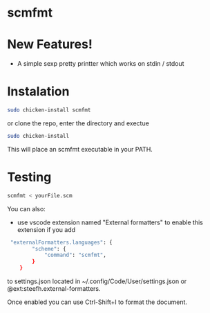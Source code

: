 # scmfmt


# New Features!

  - A simple sexp pretty printter which works on stdin / stdout


# Instalation

```sh
sudo chicken-install scmfmt
```

or clone the repo, enter the directory and exectue 

```sh
sudo chicken-install 
```

This will place an scmfmt executable in your PATH.


# Testing

```sh
scmfmt < yourFile.scm
```

You can also:
  - use vscode extension named "External formatters" to enable this extension if you add 
 
```sh
 "externalFormatters.languages": {
        "scheme": {
            "command": "scmfmt",
        }
    }
```

to settings.json located in ~/.config/Code/User/settings.json or @ext:steefh.external-formatters.

Once enabled you can use Ctrl-Shift+I to format the document.
